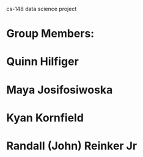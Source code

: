 cs-148 data science project

# Group Members:
#   Quinn Hilfiger
#   Maya Josifosiwoska
#   Kyan Kornfield
#   Randall (John) Reinker Jr

